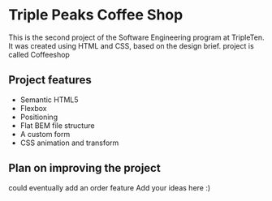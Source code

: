 # Triple Peaks Coffee Shop

This is the second project of the Software Engineering program at TripleTen. It was created using HTML and CSS, based on the design brief.
project is called Coffeeshop

## Project features

- Semantic HTML5
- Flexbox
- Positioning
- Flat BEM file structure
- A custom form
- CSS animation and transform

## Plan on improving the project

could eventually add an order feature
Add your ideas here :)
